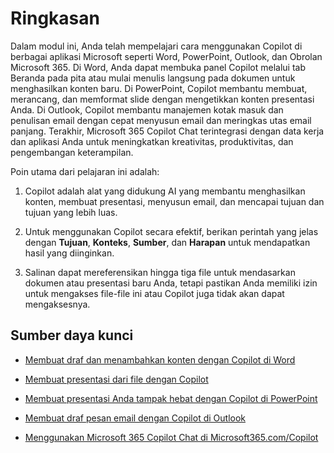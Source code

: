 # Ringkasan          

Dalam modul ini, Anda telah mempelajari cara menggunakan Copilot di berbagai aplikasi Microsoft seperti Word, PowerPoint, Outlook, dan Obrolan Microsoft 365. Di Word, Anda dapat membuka panel Copilot melalui tab Beranda pada pita atau mulai menulis langsung pada dokumen untuk menghasilkan konten baru. Di PowerPoint, Copilot membantu membuat, merancang, dan memformat slide dengan mengetikkan konten presentasi Anda. Di Outlook, Copilot membantu manajemen kotak masuk dan penulisan email dengan cepat menyusun email dan meringkas utas email panjang. Terakhir, Microsoft 365 Copilot Chat terintegrasi dengan data kerja dan aplikasi Anda untuk meningkatkan kreativitas, produktivitas, dan pengembangan keterampilan.

Poin utama dari pelajaran ini adalah:

1. Copilot adalah alat yang didukung AI yang membantu menghasilkan konten, membuat presentasi, menyusun email, dan mencapai tujuan dan tujuan yang lebih luas.

1. Untuk menggunakan Copilot secara efektif, berikan perintah yang jelas dengan **Tujuan**, **Konteks**, **Sumber**, dan **Harapan** untuk mendapatkan hasil yang diinginkan.

1. Salinan dapat mereferensikan hingga tiga file untuk mendasarkan dokumen atau presentasi baru Anda, tetapi pastikan Anda memiliki izin untuk mengakses file-file ini atau Copilot juga tidak akan dapat mengaksesnya.

## Sumber daya kunci

- [Membuat draf dan menambahkan konten dengan Copilot di Word](https://support.microsoft.com/office/draft-and-add-content-with-copilot-in-word-069c91f0-9e42-4c9a-bbce-fddf5d581541)

- [Membuat presentasi dari file dengan Copilot](https://support.microsoft.com/office/create-a-new-presentation-3222ee03-f5a4-4d27-8642-9c387ab4854d)

- [Membuat presentasi Anda tampak hebat dengan Copilot di PowerPoint](https://support.microsoft.com/office/use-your-organization-s-branding-with-copilot-in-powerpoint-c8bc6df5-37ed-4398-8b90-f78a8fdcf9bb)

- [Membuat draf pesan email dengan Copilot di Outlook](https://support.microsoft.com/office/draft-an-email-message-with-copilot-in-outlook-3eb1d053-89b8-491c-8a6e-746015238d9b)

- [Menggunakan Microsoft 365 Copilot Chat di Microsoft365.com/Copilot](https://support.microsoft.com/topic/use-microsoft-365-chat-at-microsoft365-com-or-in-the-microsoft-365-office-app-4a2538f9-962f-4c7c-a368-f6006bc13d6f)
